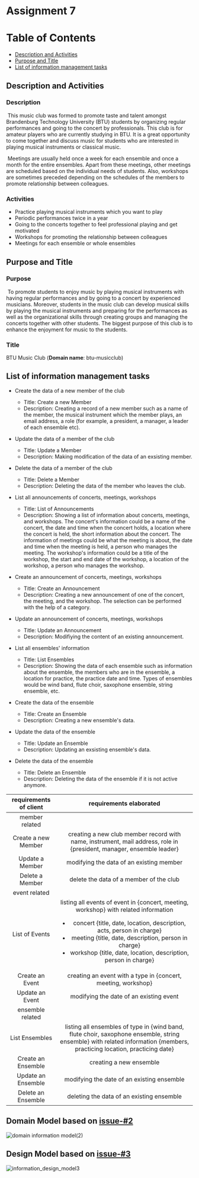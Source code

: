 # Assignment 7

# Table of Contents

* [Description and Activities](#description-and-activities)
* [Purpose and Title](#purpose-and-title)
* [List of information management tasks](#list-of-information-management-tasks)

## Description and Activities

### Description

&nbsp;This music club was formed to promote taste and talent amongst Brandenburg Technology University (BTU) students by
organizing regular performances and going to the concert by professionals. This club is for amateur players who are
currently studying in BTU. It is a great opportunity to come together and discuss music for students who are interested
in playing musical instruments or classical music.

&nbsp;Meetings are usually held once a week for each ensemble and once a month for the entire ensembles. Apart from
these meetings, other meetings are scheduled based on the individual needs of students. Also, workshops are sometimes
preceded depending on the schedules of the members to promote relationship between colleagues.

### Activities

- Practice playing musical instruments which you want to play
- Periodic performances twice in a year
- Going to the concerts together to feel professional playing and get motivated
- Workshops for promoting the relationship between colleagues
- Meetings for each ensemble or whole ensembles

## Purpose and Title

### Purpose

&nbsp;To promote students to enjoy music by playing musical instruments with having regular performances and by going to
a concert by experienced musicians. Moreover, students in the music club can develop musical skills by playing the
musical instruments and preparing for the performances as well as the organizational skills through creating groups and
managing the concerts together with other students. The biggest purpose of this club is to enhance the enjoyment for
music to the students.

### Title

BTU Music Club (**Domain name**: btu-musicclub)

## List of information management tasks

+ Create the data of a new member of the club
    + Title: Create a new Member
    + Description: Creating a record of a new member such as a name of the member, the musical instrument which the
      member plays, an email address, a role (for example, a president, a manager, a leader of each ensemble etc).

+ Update the data of a member of the club
    + Title: Update a Member
    + Description: Making modification of the data of an exsisting member.

+ Delete the data of a member of the club
    + Title: Delete a Member
    + Description: Deleting the data of the member who leaves the club.

+ List all announcements of concerts, meetings, workshops
    + Title: List of Announcements
    + Description: Showing a list of information about concerts, meetings, and workshops. The concert's information
      could be a name of the concert, the date and time when the concert holds, a location where the concert is held,
      the short information about the concert. The information of meetings could be what the meeting is about, the date
      and time when the meeting is held, a person who manages the meeting. The workshop's information could be a title
      of the workshop, the start and end date of the workshop, a location of the workshop, a person who manages the
      workshop.

+ Create an announcement of concerts, meetings, workshops
    + Title: Create an Announcement
    + Description: Creating a new announcement of one of the concert, the meeting, and the workshop. The selection can
      be performed with the help of a category.

+ Update an announcement of concerts, meetings, workshops
    + Title: Update an Announcement
    + Description: Modifiying the content of an existing announcement.

+ List all ensembles' information
    + Title: List Ensembles
    + Description: Showing the data of each ensemble such as information about the ensemble, the members who are in the
      ensemble, a location for practice, the practice date and time. Types of ensembles would be wind band, flute choir,
      saxophone ensemble, string ensemble, etc.

+ Create the data of the ensemble
    + Title: Create an Ensemble
    + Description: Creating a new ensemble's data.

+ Update the data of the ensemble
    + Title: Update an Ensemble
    + Description: Updating an exsisting ensemble's data.

+ Delete the data of the ensemble
    + Title: Delete an Ensemble
    + Description: Deleting the data of the ensemble if it is not active anymore.

|requirements of client                                   |requirements elaborated  |
|:------------------------------:|:-------------------:|
|member related | |
|Create a new Member  | creating a new club member record with name, instrument, mail address, role in {president, manager, ensemble leader} |
|Update a Member  | modifying the data of an existing member  |
|Delete a Member  | delete the data of a member of the club  |
|event related    | |
|List of Events  | listing all events of event in {concert, meeting, workshop} with related information <ul><li>concert {title, date, location, description, acts, person in charge}</li> <li>meeting {title, date, description, person in charge}</li> <li>workshop {title, date, location, description, person in charge}</li></ul>   |
|Create an Event | creating an event with a type in {concert, meeting, workshop}  |
|Update an Event | modifying the date of an existing event  |
|ensemble related | |
|List Ensembles | listing all ensembles of type in {wind band, flute choir, saxophone ensemble, string ensemble} with related information {members, practicing location, practicing date} |
|Create an Ensemble | creating a new ensemble  |
|Update an Ensemble | modifying the date of an existing ensemble  |
|Delete an Ensemble | deleting the data of an existing ensemble  |

## Domain Model based on [issue-#2](https://github.com/minaleebtu/webapp-lee/issues/2)

![domain information model(2)](https://user-images.githubusercontent.com/74601338/123065703-b028e480-d40f-11eb-8ec2-419ca7c0f934.png)

## Design Model based on [issue-#3](https://github.com/minaleebtu/webapp-lee/issues/3)

![information_design_model3](https://user-images.githubusercontent.com/74371189/123155605-9c5d9c80-d468-11eb-934f-a1bed55dfade.png)


